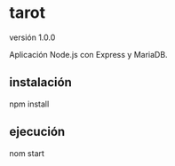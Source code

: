 # tarot

versión 1.0.0

Aplicación Node.js con Express y MariaDB.

## instalación
npm install


## ejecución
nom start